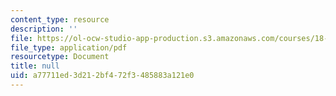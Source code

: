 ```yaml
---
content_type: resource
description: ''
file: https://ol-ocw-studio-app-production.s3.amazonaws.com/courses/18-404j-theory-of-computation-fall-2020/a77711ed3d212bf472f3485883a121e0_MIT18_404f20_lec3.pdf
file_type: application/pdf
resourcetype: Document
title: null
uid: a77711ed-3d21-2bf4-72f3-485883a121e0
---
```

